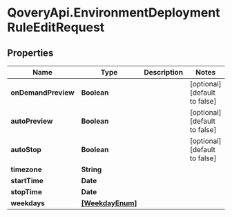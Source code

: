 # QoveryApi.EnvironmentDeploymentRuleEditRequest

## Properties

Name | Type | Description | Notes
------------ | ------------- | ------------- | -------------
**onDemandPreview** | **Boolean** |  | [optional] [default to false]
**autoPreview** | **Boolean** |  | [optional] [default to false]
**autoStop** | **Boolean** |  | [optional] [default to false]
**timezone** | **String** |  | 
**startTime** | **Date** |  | 
**stopTime** | **Date** |  | 
**weekdays** | [**[WeekdayEnum]**](WeekdayEnum.md) |  | 


